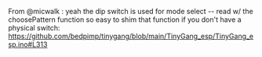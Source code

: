 From @micwalk : yeah the dip switch is used for mode select -- read w/ the choosePattern function so easy to shim that function if you don't have a physical switch: https://github.com/bedpimp/tinygang/blob/main/TinyGang_esp/TinyGang_esp.ino#L313
